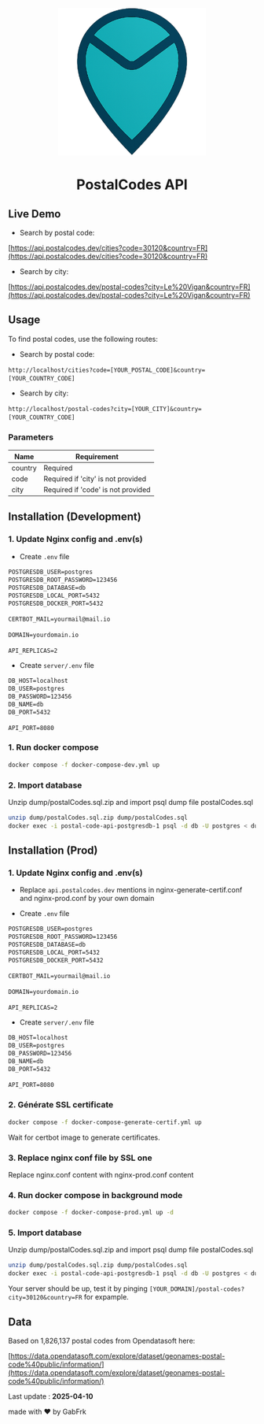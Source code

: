<p align="center">
    <img width="300px" height="300px" src="./assets/logo.png" />
    <h1 align="center"> PostalCodes API </h1>
</p>

## Live Demo

- Search by postal code:

[https://api.postalcodes.dev/cities?code=30120&country=FR](https://api.postalcodes.dev/cities?code=30120&country=FR)

- Search by city:

[https://api.postalcodes.dev/postal-codes?city=Le%20Vigan&country=FR](https://api.postalcodes.dev/postal-codes?city=Le%20Vigan&country=FR)

## Usage

To find postal codes, use the following routes:

- Search by postal code:

`http://localhost/cities?code=[YOUR_POSTAL_CODE]&country=[YOUR_COUNTRY_CODE]`

- Search by city:

`http://localhost/postal-codes?city=[YOUR_CITY]&country=[YOUR_COUNTRY_CODE]`

### Parameters

| Name    | Requirement                        |
| ------- | ---------------------------------- |
| country | Required                           |
| code    | Required if 'city' is not provided |
| city    | Required if 'code' is not provided |

## Installation (Development)

### 1. Update Nginx config and .env(s)

- Create `.env` file

```env
POSTGRESDB_USER=postgres
POSTGRESDB_ROOT_PASSWORD=123456
POSTGRESDB_DATABASE=db
POSTGRESDB_LOCAL_PORT=5432
POSTGRESDB_DOCKER_PORT=5432

CERTBOT_MAIL=yourmail@mail.io

DOMAIN=yourdomain.io

API_REPLICAS=2
```

- Create `server/.env` file

```env
DB_HOST=localhost
DB_USER=postgres
DB_PASSWORD=123456
DB_NAME=db
DB_PORT=5432

API_PORT=8080
```

### 1. Run docker compose

```bash
docker compose -f docker-compose-dev.yml up
```

### 2. Import database

Unzip dump/postalCodes.sql.zip and import psql dump file postalCodes.sql

```bash
unzip dump/postalCodes.sql.zip dump/postalCodes.sql
docker exec -i postal-code-api-postgresdb-1 psql -d db -U postgres < dump/postalCodes.sql
```

## Installation (Prod)

### 1. Update Nginx config and .env(s)

- Replace `api.postalcodes.dev` mentions in nginx-generate-certif.conf and nginx-prod.conf by your own domain

- Create `.env` file

```env
POSTGRESDB_USER=postgres
POSTGRESDB_ROOT_PASSWORD=123456
POSTGRESDB_DATABASE=db
POSTGRESDB_LOCAL_PORT=5432
POSTGRESDB_DOCKER_PORT=5432

CERTBOT_MAIL=yourmail@mail.io

DOMAIN=yourdomain.io

API_REPLICAS=2
```

- Create `server/.env` file

```env
DB_HOST=localhost
DB_USER=postgres
DB_PASSWORD=123456
DB_NAME=db
DB_PORT=5432

API_PORT=8080
```

### 2. Générate SSL certificate

```bash
docker compose -f docker-compose-generate-certif.yml up
```

Wait for certbot image to generate certificates.

### 3. Replace nginx conf file by SSL one

Replace nginx.conf content with nginx-prod.conf content

### 4. Run docker compose in background mode

```bash
docker compose -f docker-compose-prod.yml up -d
```

### 5. Import database

Unzip dump/postalCodes.sql.zip and import psql dump file postalCodes.sql

```bash
unzip dump/postalCodes.sql.zip dump/postalCodes.sql
docker exec -i postal-code-api-postgresdb-1 psql -d db -U postgres < dump/postalCodes.sql
```

Your server should be up, test it by pinging `[YOUR_DOMAIN]/postal-codes?city=30120&country=FR` for expample.

## Data

Based on 1,826,137 postal codes from Opendatasoft here:

[https://data.opendatasoft.com/explore/dataset/geonames-postal-code%40public/information/](https://data.opendatasoft.com/explore/dataset/geonames-postal-code%40public/information/)

Last update : **2025-04-10**

made with ❤️ by GabFrk

